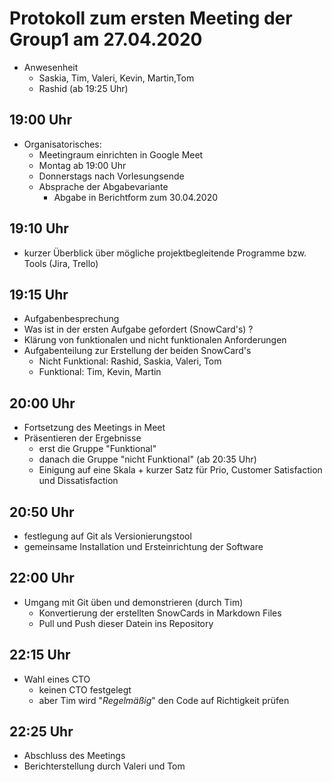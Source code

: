 # Protokoll zum ersten Meeting der Group1 am 27.04.2020

* Anwesenheit
  * Saskia, Tim, Valeri, Kevin, Martin,Tom
  * Rashid (ab 19:25 Uhr)

## 19:00 Uhr

* Organisatorisches:
  * Meetingraum einrichten in Google Meet
  * Montag ab 19:00 Uhr
  * Donnerstags nach Vorlesungsende
  * Absprache der Abgabevariante
    * Abgabe in Berichtform zum 30.04.2020

## 19:10 Uhr

* kurzer Überblick über mögliche projektbegleitende Programme bzw. Tools (Jira, Trello)

## 19:15 Uhr

* Aufgabenbesprechung
* Was ist in der ersten Aufgabe gefordert (SnowCard's) ?
* Klärung von funktionalen und nicht funktionalen Anforderungen
* Aufgabenteilung zur Erstellung der beiden SnowCard's
  * Nicht Funktional: Rashid, Saskia, Valeri, Tom
  * Funktional: Tim, Kevin, Martin

## 20:00 Uhr

* Fortsetzung des Meetings in Meet
* Präsentieren der Ergebnisse
  * erst die Gruppe "Funktional"
  * danach die Gruppe "nicht Funktional" (ab 20:35 Uhr)
  * Einigung auf eine Skala + kurzer Satz für Prio, Customer Satisfaction und Dissatisfaction

## 20:50 Uhr

* festlegung auf Git als Versionierungstool
* gemeinsame Installation und Ersteinrichtung der Software

## 22:00 Uhr

* Umgang mit Git üben und demonstrieren (durch Tim)
  * Konvertierung der erstellten SnowCards in Markdown Files
  * Pull und Push dieser Datein ins Repository

## 22:15 Uhr

* Wahl eines CTO
  * keinen CTO festgelegt
  * aber Tim wird "*Regelmäßig*" den Code auf Richtigkeit prüfen

## 22:25 Uhr

* Abschluss des Meetings
* Berichterstellung durch Valeri und Tom
